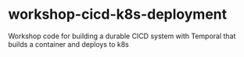 # workshop-cicd-k8s-deployment
Workshop code for building a durable CICD system with Temporal that builds a container and deploys to k8s
